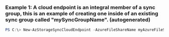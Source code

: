 ### Example 1: A cloud endpoint is an integral member of a sync group, this is an example of creating one inside of an existing sync group called "mySyncGroupName". (autogenerated)
```powershell
PS C:\> New-AzStorageSyncCloudEndpoint -AzureFileShareName myAzureFileShareName -Name myCloudEndpointName -ResourceGroupName myResourceGroup -StorageAccountResourceId $storageAccountResourceId -StorageAccountTenantId myStorageAccountTenantId -StorageSyncServiceName myStorageSyncServiceName -SyncGroupName mySyncGroupName
```

